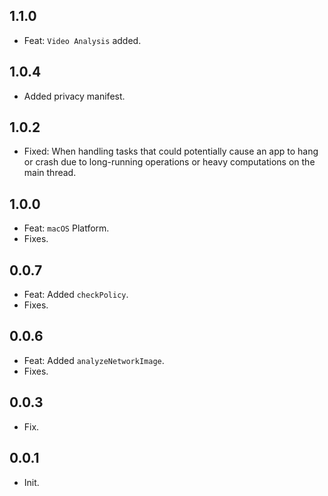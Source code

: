 ## 1.1.0
- Feat: `Video Analysis` added.

## 1.0.4
- Added privacy manifest.

## 1.0.2

- Fixed: When handling tasks that could potentially cause an app to hang or
  crash due to long-running operations or heavy computations on the main thread.

## 1.0.0

- Feat: `macOS` Platform.
- Fixes.

## 0.0.7

- Feat: Added `checkPolicy`.
- Fixes.

## 0.0.6

- Feat: Added `analyzeNetworkImage`.
- Fixes.

## 0.0.3

- Fix.

## 0.0.1

- Init.
